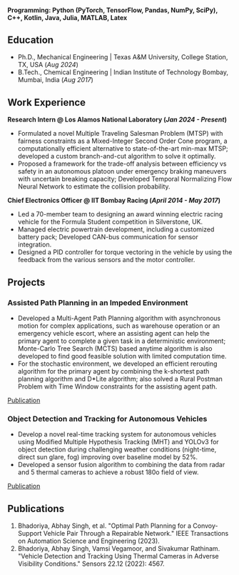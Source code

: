 #### Programming: Python (PyTorch, TensorFlow, Pandas, NumPy, SciPy), C++, Kotlin, Java, Julia, MATLAB, Latex


## Education
- Ph.D., Mechanical Engineering | Texas A&M University, College Station, TX, USA (_Aug 2024_)								       		
- B.Tech., Chemical Engineering	| Indian Institute of Technology Bombay, Mumbai, India (_Aug 2017_)	 			        		


## Work Experience
**Research Intern @ Los Alamos National Laboratory (_Jan 2024 - Present_)**
- Formulated a novel Multiple Traveling Salesman Problem (MTSP) with fairness constraints as a Mixed-Integer Second Order Cone program, a computationally efficient alternative to state-of-the-art min-max MTSP; developed a custom branch-and-cut algorithm to solve it optimally.
- Proposed a framework for the trade-off analysis between efficiency vs safety in an autonomous platoon under emergency braking maneuvers with uncertain breaking capacity; Developed Temporal Normalizing Flow Neural Network to estimate the collision probability.

**Chief Electronics Officer @ IIT Bombay Racing (_April 2014 - May 2017_)**
- Led a 70-member team to designing an award winning electric racing vehicle for the Formula Student competition in Silverstone, UK.
- Managed electric powertrain development, including a customized battery pack; Developed CAN-bus communication for sensor integration.
- Designed a PID controller for torque vectoring in the vehicle by using the feedback from the various sensors and the motor controller.


## Projects
### Assisted Path Planning in an Impeded Environment
- Developed a Multi-Agent Path Planning algorithm with asynchronous motion for complex applications, such as warehouse operation or an emergency vehicle escort, where an assisting agent can help the primary agent to complete a given task in a deterministic environment; Monte-Carlo Tree Search (MCTS) based anytime algorithm is also developed to find good feasible solution with limited computation time.
- For the stochastic environment, we developed an efficient rerouting algorithm for the primary agent by combining the k-shortest path planning algorithm and D*Lite algorithm; also solved a Rural Postman Problem with Time Window constraints for the assisting agent path.

[Publication](https://ieeexplore.ieee.org/abstract/document/10230292)

### Object Detection and Tracking for Autonomous Vehicles
- Develop a novel real-time tracking system for autonomous vehicles using Modified Multiple Hypothesis Tracking (MHT) and YOLOv3 for object detection during challenging weather conditions (night-time, direct sun glare, fog) improving over baseline model by 52%.
- Developed a sensor fusion algorithm to combining the data from radar and 5 thermal cameras to achieve a robust 180o field of view.

[Publication](https://www.mdpi.com/1424-8220/22/12/4567)


## Publications
1. Bhadoriya, Abhay Singh, et al. "Optimal Path Planning for a Convoy-Support Vehicle Pair Through a Repairable Network." IEEE Transactions
on Automation Science and Engineering (2023).
2. Bhadoriya, Abhay Singh, Vamsi Vegamoor, and Sivakumar Rathinam. "Vehicle Detection and Tracking Using Thermal Cameras in Adverse
Visibility Conditions." Sensors 22.12 (2022): 4567.
